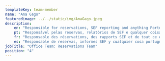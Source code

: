```yaml
---
templateKey: team-member
name: "Ana Gago"
featuredimage: ../../static/img/AnaGago.jpeg
description: 
    en: "Responsible for reservations, SEF reporting and anything Portuguese. A valued member of our team, Ana has considerable experience with the local rental management market and lives for tourism!"
    pt: "Responsável pelas reservas, relatórios de SEF e qualquer coisa em Português. Um membro valioso da nossa equipa, a Ana tem uma experiência considerável no mercado local de gestão de arrendamento e vive para o turismo"
    fr: "Responsable des réservations, des rapports SEF et de tout ce qui est portugais. Membre appréciée de notre équipe, Ana a une expérience considérable du marché local de la gestion locative et vit pour le tourisme !"
    es: "Responsable de reservas, informes SEF y cualquier cosa portuguesa. Una miembra valiosa de nuestro equipo, Ana tiene una experiencia considerable en el mercado local de administración de alquileres y vive para el turismo."
jobTitle: "Office Team: Reservations Team"
position: "4"
---
```


